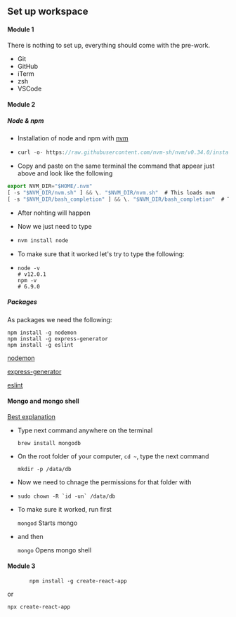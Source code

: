 ## Set up workspace



#### Module 1

There is nothing to set up, everything should come with the pre-work. 

- Git
- GitHub
- iTerm
- zsh
- VSCode



#### Module 2

##### Node & npm

- Installation of node and npm with [nvm](https://github.com/nvm-sh/nvm)

- ```javascript
  curl -o- https://raw.githubusercontent.com/nvm-sh/nvm/v0.34.0/install.sh | zsh
  ```

- Copy and paste on the same terminal the command that appear just above and look like the following

```javascript
export NVM_DIR="$HOME/.nvm"
[ -s "$NVM_DIR/nvm.sh" ] && \. "$NVM_DIR/nvm.sh"  # This loads nvm
[ -s "$NVM_DIR/bash_completion" ] && \. "$NVM_DIR/bash_completion"  # This loads nvm bash_completion
```

- After nohting will happen

- Now we just need to type

- ```j
  nvm install node
  ```

- To make sure that it worked let's try to type the following:

- ```
  node -v 
  # v12.0.1
  npm -v
  # 6.9.0
  ```



##### Packages

As packages we need the following:

```
npm install -g nodemon
npm install -g express-generator
npm install -g eslint
```

[nodemon](https://www.npmjs.com/package/nodemon)

[express-generator](https://expressjs.com/en/starter/generator.html)

[eslint](https://eslint.org/docs/user-guide/getting-started)



#### Mongo and mongo shell

[Best explanation](https://treehouse.github.io/installation-guides/mac/mongo-mac.html)

- Type next command anywhere on the terminal

  `brew install mongodb`

- On the root folder of your computer, `cd ~`, type the next command 

  `mkdir -p /data/db`

- Now we need to chnage the permissions for that folder with

- ```
  sudo chown -R `id -un` /data/db
  ```

- To make sure it worked, run first 

  `mongod` Starts mongo

- and then

  `mongo` Opens mongo shell



#### Module 3

`		npm install -g create-react-app`

or

`npx create-react-app`


